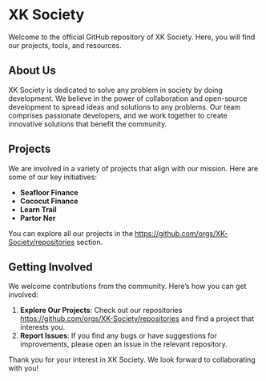 # XK Society

Welcome to the official GitHub repository of XK Society. Here, you will find our projects, tools, and resources.

## About Us

XK Society is dedicated to solve any problem in society by doing development. We believe in the power of collaboration and open-source development to spread ideas and solutions to any problems. Our team comprises passionate developers, and we work together to create innovative solutions that benefit the community.

## Projects

We are involved in a variety of projects that align with our mission. Here are some of our key initiatives:

- **Seafloor Finance**
- **Cococut Finance** 
- **Learn Trail**
- **Partor Ner**

You can explore all our projects in the https://github.com/orgs/XK-Society/repositories section.

## Getting Involved

We welcome contributions from the community. Here’s how you can get involved:

1. **Explore Our Projects**: Check out our repositories https://github.com/orgs/XK-Society/repositories and find a project that interests you.
2. **Report Issues**: If you find any bugs or have suggestions for improvements, please open an issue in the relevant repository.

Thank you for your interest in XK Society. We look forward to collaborating with you!
